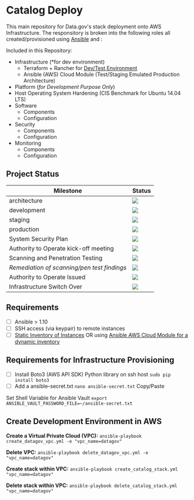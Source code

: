 # Catalog Deploy

This main repository for Data.gov's stack deployment onto AWS Infrastructure. The responsitory is broken into the following roles all created/provisioned using [Ansible](http://docs.ansible.com/ansible/intro_installation.html) and :

Included in this Repository:
  - Infrastructure (*for dev environment)
    - Terraform + Rancher for [Dev/Test Environment](https://github.com/gsa/catalog-app)
    - Ansible (AWS) Cloud Module (Test/Staging Emulated Production Architecture)
  - Platform (*for Development Purpose Only*)
  - Host Operating System Hardening (CIS Benchmark for Ubuntu 14.04 LTS)
  - Software
    - Components
    - Configuration
  - Security
    - Components
    - Configuration
  - Monitoring
    - Components
    - Configuration


## Project Status

| Milestone | Status |
| --- | --- |
| architecture | <img src="https://img.shields.io/badge/status-Completed-brightgreen.svg" /> |
| development  | <img src="https://img.shields.io/badge/status-Completed-brightgreen.svg" /> |
| staging      | <img src="https://img.shields.io/badge/status-On%20Track-blue.svg" /> |
| production   | <img src="https://img.shields.io/badge/status-On%20Track-blue.svg" /> |
| System Security Plan | <img src="https://img.shields.io/badge/status-On%20Track-blue.svg" /> |
| Authority to Operate kick-off meeting | <img src="https://img.shields.io/badge/status-In%20Progress-yellow.svg" /> |
| Scanning and Penetration Testing | <img src="https://img.shields.io/badge/status-In%20Progress-yellow.svg" /> |
| *Remediation of scanning/pen test findings* | <img src="https://img.shields.io/badge/status-On%20Track-blue.svg" /> |
| Authority to Operate Issued | <img src="https://img.shields.io/badge/status-In%20Progress-yellow.svg" /> |
| Infrastructure Switch Over | <img src="https://img.shields.io/badge/status-In%20Progress-yellow.svg" /> |


## Requirements
- [ ] Ansible > 1.10
- [ ] SSH access (via keypair) to remote instances
- [ ] [Static Inventory of Instances](http://docs.ansible.com/ansible/intro_inventory.html) OR using [Ansible AWS Cloud Module for a dynamic inventory](http://docs.ansible.com/ansible/intro_dynamic_inventory.html)

## Requirements for Infrastructure Provisioning
- [ ] Install Boto3 (AWS API SDK) Python library on ssh host
`sudo pip install boto3`
- [ ] Add a ansible-secret.txt
`nano ansible-secret.txt`
Copy/Paste

Set Shell Variable for Ansible Vault
`export ANSIBLE_VAULT_PASSWORD_FILE=~/ansible-secret.txt`

## Create Development Environment in AWS

**Create a Virtual Private Cloud (VPC):**
`ansible-playbook create_datagov_vpc.yml -e "vpc_name=datagov"`

**Delete VPC:**
`ansible-playbook delete_datagov_vpc.yml -e "vpc_name=datagov"`

**Create stack within VPC:**
`ansible-playbook create_catalog_stack.yml "vpc_name=datagov"`

**Delete stack within VPC:**
`ansible-playbook delete_catalog_stack.yml "vpc_name=datagov"`
